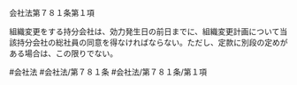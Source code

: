 会社法第７８１条第１項

組織変更をする持分会社は、効力発生日の前日までに、組織変更計画について当該持分会社の総社員の同意を得なければならない。ただし、定款に別段の定めがある場合は、この限りでない。

#会社法
#会社法/第７８１条
#会社法/第７８１条/第１項
